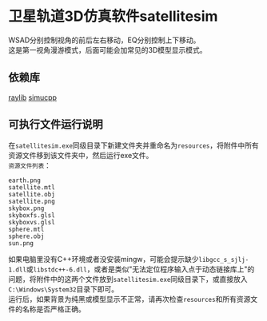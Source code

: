 # 卫星轨道3D仿真软件satellitesim
WSAD分别控制视角的前后左右移动，EQ分别控制上下移动。  
这是第一视角漫游模式，后面可能会加常见的3D模型显示模式。  

## 依赖库
[raylib](https://gitee.com/xd15zhn/raylib)
[simucpp](https://gitee.com/xd15zhn/simucpp)

## 可执行文件运行说明
在`satellitesim.exe`同级目录下新建文件夹并重命名为`resources`，将附件中所有资源文件移到该文件夹中，然后运行exe文件。  
`资源文件列表`：
```
earth.png
satellite.mtl
satellite.obj
satellite.png
skybox.png
skyboxfs.glsl
skyboxvs.glsl
sphere.mtl
sphere.obj
sun.png
```
如果电脑里没有C++环境或者没安装mingw，可能会提示缺少`libgcc_s_sjlj-1.dll`或`libstdc++-6.dll`，或者是类似"无法定位程序输入点于动态链接库上"的问题，将附件中的这两个文件放到`satellitesim.exe`同级目录下，或直接放入`C:\Windows\System32`目录下即可。  
运行后，如果背景为纯黑或模型显示不正常，请再次检查`resources`和所有资源文件的名称是否严格正确。
